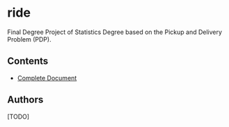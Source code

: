# ride
Final Degree Project of Statistics Degree based on the Pickup and Delivery Problem (PDP).

## Contents

* [Complete Document](tex/document/document.pdf)

## Authors
[TODO]
